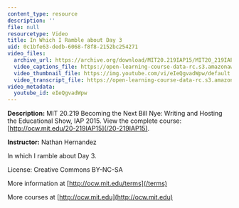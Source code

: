 ```yaml
---
content_type: resource
description: ''
file: null
resourcetype: Video
title: In Which I Ramble about Day 3
uid: 0c1bfe63-dedb-6068-f8f8-2152bc254271
video_files:
  archive_url: https://archive.org/download/MIT20.219IAP15/MIT20_219IAP15_NH_D03_Reflections_360p.mp4
  video_captions_file: https://open-learning-course-data-rc.s3.amazonaws.com/20-219-becoming-the-next-bill-nye-writing-and-hosting-the-educational-show-january-iap-2015/1ff1065066bc548e9b947a5958745964_eIeQgvadWpw.vtt
  video_thumbnail_file: https://img.youtube.com/vi/eIeQgvadWpw/default.jpg
  video_transcript_file: https://open-learning-course-data-rc.s3.amazonaws.com/20-219-becoming-the-next-bill-nye-writing-and-hosting-the-educational-show-january-iap-2015/51b493bba7c3d01814828ee81f87b532_eIeQgvadWpw.pdf
video_metadata:
  youtube_id: eIeQgvadWpw
---
```


**Description:** MIT 20.219 Becoming the Next Bill Nye: Writing and Hosting the Educational Show, IAP 2015. View the complete course: [http://ocw.mit.edu/20-219IAP15](/20-219IAP15).

**Instructor:** Nathan Hernandez

In which I ramble about Day 3.

License: Creative Commons BY-NC-SA

More information at [http://ocw.mit.edu/terms](/terms)

More courses at [http://ocw.mit.edu](http://ocw.mit.edu)